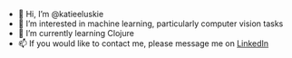 - 👋 Hi, I’m @katieeluskie
- 👀 I’m interested in machine learning, particularly computer vision tasks
- 🌱 I’m currently learning Clojure
- 📫 If you would like to contact me, please message me on [LinkedIn](https://www.linkedin.com/in/katie-eluskie/)

<!--- 
katieeluskie/katieeluskie is a ✨ special ✨ repository because its `README.md` (this file) appears on your GitHub profile.
You can click the Preview link to take a look at your changes.
--->
